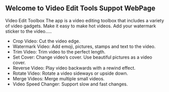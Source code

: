 ## Welcome to Video Edit Tools Suppot WebPage

Video Edit Toolbox
The app is a video editing toolbox that includes a variety of video gadgets. Make it easy to make hot videos. Add your watermark sticker to the video.....

- Crop Video: Cut the video edge.
- Watermark Video: Add emoji, pictures, stamps and text to the video.
- Trim Video: Trim video to the perfect length.
- Set Cover: Change video’s cover. Use beautiful pictures as a video cover.
- Reverse Video: Play video backwards with a rewind effect. 
- Rotate Video: Rotate a video sideways or upside down. 
- Merge Videos: Merge multiple small videos.
- Video Speed Changer: Support slow and fast changes.

